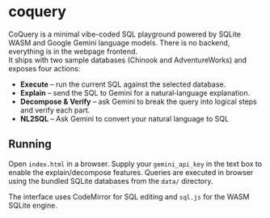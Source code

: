 # coquery

CoQuery is a minimal vibe-coded SQL playground powered by SQLite WASM and Google Gemini
language models. There is no backend, everything is in the webpage frontend.  
It ships with two sample databases (Chinook and
AdventureWorks) and exposes four actions:

* **Execute** – run the current SQL against the selected database.
* **Explain** – send the SQL to Gemini for a natural‑language
  explanation.
* **Decompose & Verify** – ask Gemini to break the query into logical
  steps and verify each part.
* **NL2SQL** – Ask Gemini to convert your natural language to SQL

## Running

Open `index.html` in a browser.  Supply your `gemini_api_key` in the text
box to enable the explain/decompose features.  Queries are executed in
browser using the bundled SQLite databases from the `data/` directory.

The interface uses CodeMirror for SQL editing and `sql.js` for the WASM
SQLite engine.
